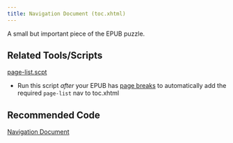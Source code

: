 ```yaml
---
title: Navigation Document (toc.xhtml)
---
```


A small but important piece of the EPUB puzzle.

## Related Tools/Scripts

[page-list.scpt](https://cms.lifeway.com/share/page/site/bh-academic/document-details?nodeRef=workspace://SpacesStore/f94597f9-e4ab-4286-a3db-52eaad6592f1)

* Run this script _after_ your EPUB has [page breaks](page_break.html) to automatically add the required `page-list` nav to toc.xhtml

## Recommended Code

[Navigation Document](../code/navigation.html)